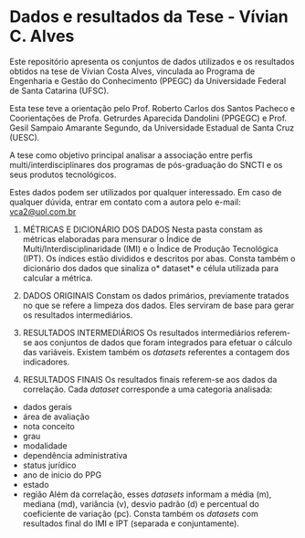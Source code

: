 # Dados e resultados da Tese - Vívian C. Alves

Este repositório apresenta os conjuntos de dados utilizados e os resultados obtidos na tese de Vívian Costa Alves, vinculada ao Programa de Engenharia e Gestão do Conhecimento (PPEGC) da Universidade Federal de Santa Catarina (UFSC). 

Esta tese teve a orientação pelo Prof. Roberto Carlos dos Santos Pacheco e Coorientações de Profa. Getrurdes Aparecida Dandolini (PPGEGC) e Prof. Gesil Sampaio Amarante Segundo, da Universidade Estadual de Santa Cruz (UESC). 

A tese como objetivo principal analisar a associação entre perfis multi/interdisciplinares dos programas de pós-graduação do SNCTI e os seus produtos tecnológicos. 

Estes dados podem ser utilizados por qualquer interessado. 
Em caso de qualquer dúvida, entrar em contato com a autora pelo e-mail: vca2@uol.com.br 

1. MÉTRICAS E DICIONÁRIO DOS DADOS 
Nesta pasta constam as métricas elaboradas para mensurar o Índice de Multi/Interdisciplinaridade (IMI) e o Índice de Produção Tecnológica (IPT). Os índices estão divididos e descritos por abas. Consta também o dicionário dos dados que sinaliza o* dataset* e célula utilizada para calcular a métrica. 

1. DADOS ORIGINAIS
Constam os dados primários, previamente tratados no que se refere  a limpeza dos dados. Eles serviram de base para gerar os resultados intermediários. 

1.  RESULTADOS INTERMEDIÁRIOS 
Os resultados intermediários referem-se aos conjuntos de dados que foram integrados para efetuar o cálculo das variáveis. Existem também os *datasets* referentes a contagem dos indicadores. 

1. RESULTADOS FINAIS
Os resultados finais referem-se aos dados da correlação. Cada *dataset* corresponde a uma categoria analisada: 
- dados gerais
- área de avaliação 
- nota conceito
- grau
- modalidade 
- dependência administrativa
- status jurídico
- ano de inicio do PPG 
- estado
- região
Além da correlação, esses *datasets* informam a média (m), mediana (md), variância (v), desvio padrão (d) e percentual do coeficiente de variação (pc).  Consta também os *datasets* com resultados final do IMI e IPT (separada e conjuntamente).  







